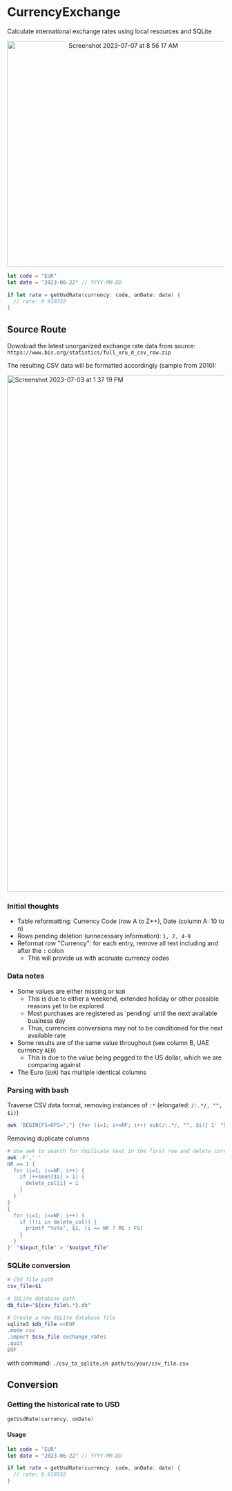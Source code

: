 # CurrencyExchange
Calculate international exchange rates using local resources and SQLite

<p align="center"><img width="522" alt="Screenshot 2023-07-07 at 8 56 17 AM" src="https://github.com/revblaze/CurrencyExchange/assets/1476332/20dc624b-1a09-4e5d-a295-3dc2e60b9f31"></p>


```swift
let code = "EUR"
let date = "2023-06-22" // YYYY-MM-DD

if let rate = getUsdRate(currency: code, onDate: date) {
  // rate: 0.910332  
}
```

## Source Route

Download the latest unorganized exchange rate data from source: `https://www.bis.org/statistics/full_xru_d_csv_row.zip`

The resulting CSV data will be formatted accordingly (sample from 2010):

<img width="1194" alt="Screenshot 2023-07-03 at 1 37 19 PM" src="https://github.com/revblaze/CurrencyExchange/assets/1476332/6c2042ee-7578-4564-8cfa-00bf14d892d4">


### Initial thoughts
- Table reformatting: Currency Code (row A to Z*+), Date (column A: 10 to n)
- Rows pending deletion (unnecessary information): `1, 2, 4-9`
- Reformat row "Currency": for each entry, remove all text including and after the `:` colon
  - This will provide us with accruate currency codes

### Data notes
- Some values are either missing or `NaN`
  - This is due to either a weekend, extended holiday or other possible reasons yet to be explored
  - Most purchases are registered as 'pending' until the next available business day
  - Thus, currencies conversions may not to be conditioned for the next available rate
- Some results are of the same value throughout (see column B, UAE currency `AED`)
  - This is due to the value being pegged to the US dollar, which we are comparing against
- The Euro (`EUR`) has multiple identical columns

### Parsing with bash

Traverse CSV data format, removing instances of `:*` (elongated: `/:.*/, "", $i)`)
```bash
awk 'BEGIN{FS=OFS=","} {for (i=1; i<=NF; i++) sub(/:.*/, "", $i)} 1' "$input_file" > "$output_file"
```

Removing duplicate columns
```bash
# Use awk to search for duplicate text in the first row and delete corresponding columns
awk -F',' '
NR == 1 {
  for (i=1; i<=NF; i++) {
    if (++seen[$i] > 1) {
      delete_col[i] = 1
    }
  }
}
{
  for (i=1; i<=NF; i++) {
    if (!(i in delete_col)) {
      printf "%s%s", $i, (i == NF ? RS : FS)
    }
  }
}' "$input_file" > "$output_file"
```

### SQLite conversion

```bash
# CSV file path
csv_file=$1

# SQLite database path
db_file="${csv_file%.*}.db"

# Create a new SQLite database file
sqlite3 $db_file <<EOF
.mode csv
.import $csv_file exchange_rates
.quit
EOF
```

with command: `./csv_to_sqlite.sh path/to/your/csv_file.csv`

## Conversion

### Getting the historical rate to USD

```swift
getUsdRate(currency, onDate)
```

#### Usage

```swift
let code = "EUR"
let date = "2023-06-22" // YYYY-MM-DD

if let rate = getUsdRate(currency: code, onDate: date) {
  // rate: 0.910332  
}
```
